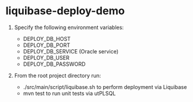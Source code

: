 # liquibase-deploy-demo

1. Specify the following environment variables:
    - DEPLOY_DB_HOST
    - DEPLOY_DB_PORT
    - DEPLOY_DB_SERVICE (Oracle service)
    - DEPLOY_DB_USER
    - DEPLOY_DB_PASSWORD

2. From the root project directory run:
    - ./src/main/script/liquibase.sh to perform deployment via Liquibase
    - mvn test to run unit tests via utPLSQL